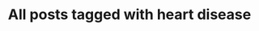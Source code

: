 ---
layout: tag
title: "All posts tagged with heart disease"
permalink: /weblog/tags/heart-disease/
taxonomy: heart disease
---